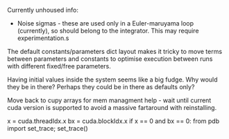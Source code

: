 Currently unhoused info:
- Noise sigmas - these are used only in a Euler-maruyama loop (currently), so should belong to the integrator. This may require experimentation.s

The default constants/parameters dict layout makes it tricky to move terms between parameters and constants to optimise execution between runs with different
fixed/free parameters.

Having initial values inside the system seems like a big fudge. Why would they be in there? Perhaps they could be in there as defaults only?

Move back to cupy arrays for mem managment help - wait until current cuda version is supported to avoid a massive fartaround with reinstalling.

x = cuda.threadIdx.x
bx = cuda.blockIdx.x
if x == 0 and bx == 0:
    from pdb import set_trace;
    set_trace()
